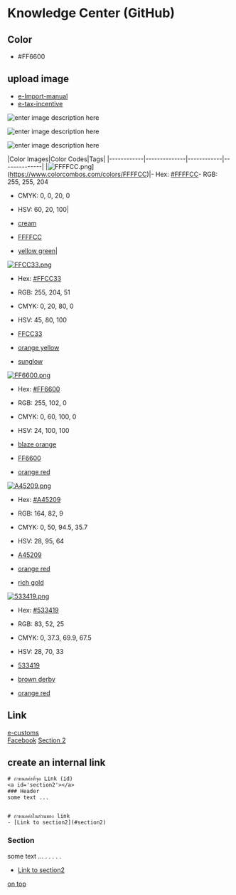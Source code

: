 Knowledge Center (GitHub)
===

## Color

- #FF6600


## upload image
- [e-Import-manual](https://github.com/yosarawut/KnowledgeCenter/tree/master/KnowledgeCenter/e-Customs/e-Import/e-Import-manual/img)
- [e-tax-incentive](https://github.com/yosarawut/KnowledgeCenter/tree/master/img/e-tax-incentive)

![enter image description here](https://github.com/yosarawut/knowledge-base/raw/master/img/cover-knowledge.png)

![enter image description here](https://github.com/yosarawut/knowledge-base/raw/master/img/cover-knowledge-2.png)

![enter image description here](https://github.com/yosarawut/knowledge-base/raw/master/img/cover-knowledge-3.png)




|Color Images|Color Codes|Tags|
|------------|--------------|------------|--------------|
|![FFFFCC.png](https://www.colorcombos.com/images/colors/hex/FFFFCC.png "#FFFFCC Color Image")](https://www.colorcombos.com/colors/FFFFCC)|-   Hex:  [#FFFFCC](https://www.colorcombos.com/colors/FFFFCC)-   RGB:  255, 255, 204
-   CMYK:  0, 0, 20, 0
-   HSV:  60, 20, 100|

-   [cream](https://www.colorcombos.com/tags/colors/cream)
-   [FFFFCC](https://www.colorcombos.com/tags/colors/FFFFCC)
-   [yellow green](https://www.colorcombos.com/tags/colors/yellow-green)|

[![FFCC33.png](https://www.colorcombos.com/images/colors/hex/FFCC33.png "#FFCC33 Color Image")](https://www.colorcombos.com/colors/FFCC33)

-   Hex:  [#FFCC33](https://www.colorcombos.com/colors/FFCC33)
-   RGB:  255, 204, 51
-   CMYK:  0, 20, 80, 0
-   HSV:  45, 80, 100

-   [FFCC33](https://www.colorcombos.com/tags/colors/FFCC33)
-   [orange yellow](https://www.colorcombos.com/tags/colors/orange-yellow)
-   [sunglow](https://www.colorcombos.com/tags/colors/sunglow)

[![FF6600.png](https://www.colorcombos.com/images/colors/hex/FF6600.png "#FF6600 Color Image")](https://www.colorcombos.com/colors/FF6600)

-   Hex:  [#FF6600](https://www.colorcombos.com/colors/FF6600)
-   RGB:  255, 102, 0
-   CMYK:  0, 60, 100, 0
-   HSV:  24, 100, 100

-   [blaze orange](https://www.colorcombos.com/tags/colors/blaze-orange)
-   [FF6600](https://www.colorcombos.com/tags/colors/FF6600)
-   [orange red](https://www.colorcombos.com/tags/colors/orange-red)

[![A45209.png](https://www.colorcombos.com/images/colors/hex/A45209.png "#A45209 Color Image")](https://www.colorcombos.com/colors/A45209)

-   Hex:  [#A45209](https://www.colorcombos.com/colors/A45209)
-   RGB:  164, 82, 9
-   CMYK:  0, 50, 94.5, 35.7
-   HSV:  28, 95, 64

-   [A45209](https://www.colorcombos.com/tags/colors/A45209)
-   [orange red](https://www.colorcombos.com/tags/colors/orange-red)
-   [rich gold](https://www.colorcombos.com/tags/colors/rich-gold)

[![533419.png](https://www.colorcombos.com/images/colors/hex/533419.png "#533419 Color Image")](https://www.colorcombos.com/colors/533419)

-   Hex:  [#533419](https://www.colorcombos.com/colors/533419)
-   RGB:  83, 52, 25
-   CMYK:  0, 37.3, 69.9, 67.5
-   HSV:  28, 70, 33

-   [533419](https://www.colorcombos.com/tags/colors/533419)
-   [brown derby](https://www.colorcombos.com/tags/colors/brown-derby)
-   [orange red](https://www.colorcombos.com/tags/colors/orange-red)




## Link
<a id='top'></a>
[e-customs][1]  
[Facebook][2]
[Section 2][3]  
  
[1]: http://www.e-customs.co.th 
[2]: https://www.facebook.com/ECS.24hr/
[3]: #section2

## create an internal link


```
# กำหนดค่าที่จุด Link (id)
<a id='section2'></a>
### Header 
some text ...


# กำหนดค่าในส่วนของ link
- [Link to section2](#section2)
```

<a id='section2'></a>
### Section 
some text ...
.
.
.
.
.



- [Link to section2](#section2)



[on top](#top)
<!--stackedit_data:
eyJoaXN0b3J5IjpbLTExMDkyNzg3NDEsNDM5MzE4NTcxLDE0NT
cwMjA5NTgsLTI1OTc2MTAyNSwxNjA4MDUwNTg4LDE5OTk2Njg3
MTEsLTE5NzI3MjkwNDEsLTkzODc1ODAzNSwtMTU3NjE1OTI2Ni
wzMTU2ODYwOThdfQ==
-->